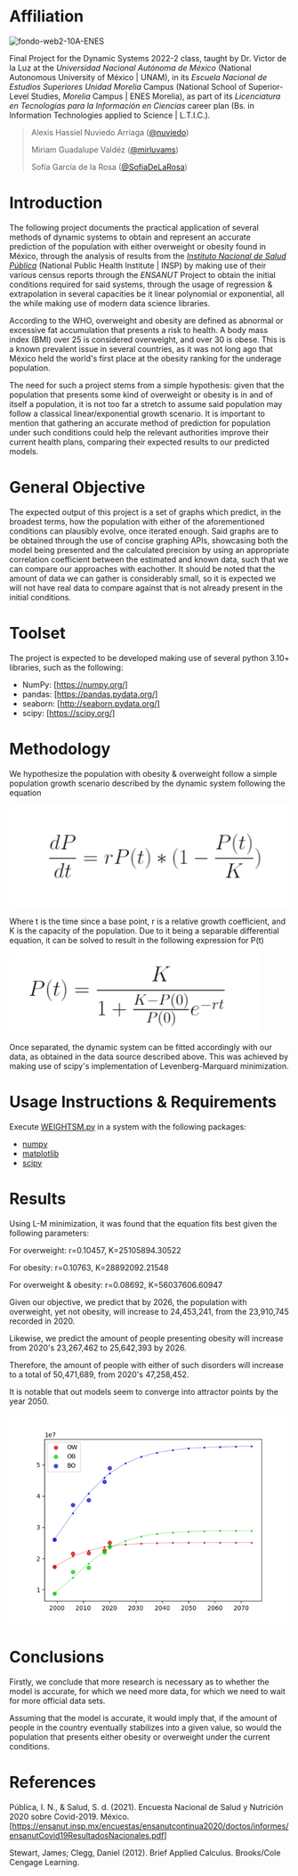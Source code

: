 # Affiliation
![fondo-web2-10A-ENES](https://user-images.githubusercontent.com/100146672/160222385-4576c60e-1005-4753-b34d-c5461658c11b.png)

Final Project for the Dynamic Systems 2022-2 class, taught by Dr. Victor de la Luz at the _Universidad Nacional Autónoma de México_ (National Autonomous University of México | UNAM), in its _Escuela Nacional de Estudios Superiores Unidad Morelia_ Campus (National School of Superior-Level Studies, _Morelia_ Campus | ENES Morelia), as part of its _Licenciatura en Tecnologías para la Información en Ciencias_ career plan (Bs. in Information Technologies applied to Science | L.T.I.C.).

> Alexis Hassiel Nuviedo Arriaga ([@nuviedo](https://github.com/nuviedo))
> 
> Miriam Guadalupe Valdéz ([@mirluvams](https://github.com/mirluvams))
> 
> Sofía García de la Rosa ([@SofiaDeLaRosa](https://github.com/SofiaDeLaRosa))


# Introduction
The following project documents the practical application of several methods of dynamic systems to obtain and represent an accurate prediction of the population with either overweight or obesity found in México, through the analysis of results from the [_Instituto Nacional de Salud Pública_](https://insp.mx/) (National Public Health Institute | INSP) by making use of their various census reports through the _ENSANUT_ Project to obtain the initial conditions required for said systems, through the usage of regression & extrapolation in several capacities be it linear polynomial or exponential, all the while making use of modern data science libraries.

According to the WHO, overweight and obesity are defined as abnormal or excessive fat accumulation that presents a risk to health. A body mass index (BMI) over 25 is considered overweight, and over 30 is obese. This is a known prevalent issue in several countries, as it was not long ago that México held the world's first place at the obesity ranking for the underage population.

The need for such a project stems from a simple hypothesis: given that the population that presents some kind of overweight or obesity is in and of itself a population, it is not too far a stretch to assume said population may follow a classical linear/exponential growth scenario. It is important to mention that gathering an accurate method of prediction for population under such conditions could help the relevant authorities improve their current health plans, comparing their expected results to our predicted models.


# General Objective
The expected output of this project is a set of graphs which predict, in the broadest terms, how the population with either of the aforementioned conditions can plausibly evolve, once iterated enough.
Said graphs are to be obtained through the use of concise graphing APIs, showcasing both the model being presented and the calculated precision by using an appropriate correlation coefficient between the estimated and known data, such that we can compare our approaches with eachother. It should be noted that the amount of data we can gather is considerably small, so it is expected we will not have real data to compare against that is not already present in the initial conditions.

# Toolset
The project is expected to be developed making use of several python 3.10+ libraries, such as the following:

* NumPy: [https://numpy.org/] 
* pandas: [https://pandas.pydata.org/]
* seaborn: [http://seaborn.pydata.org/]
* scipy: [https://scipy.org/]

# Methodology
We hypothesize the population with obesity & overweight follow a simple population growth scenario described by the dynamic system following the equation

![](deq.png)

Where t is the time since a base point, r is a relative growth coefficient, and K is the capacity of the population.
Due to it being a separable differential equation, it can be solved to result in the following expression for P(t)

![](eq.png)

Once separated, the dynamic system can be fitted accordingly with our data, as obtained in the data source described above. This was achieved by making use of scipy's implementation of Levenberg-Marquard minimization.

# Usage Instructions & Requirements
Execute [WEIGHTSM.py](WEIGHTSM.py) in a system with the following packages:
* [numpy](https://numpy.org/)
* [matplotlib](https://matplotlib.org/)
* [scipy](https://scipy.org/)


# Results
Using L-M minimization, it was found that the equation fits best given the following parameters:

For overweight: 
r=0.10457, K=25105894.30522

For obesity: 
r=0.10763, K=28892092.21548

For overweight & obesity: 
r=0.08692, K=56037606.60947

Given our objective, we predict that by 2026, the population with overweight, yet not obesity, will increase to 24,453,241, from the 23,910,745 recorded in 2020. 

Likewise, we predict the amount of people presenting obesity will increase from 2020's 23,267,462 to 25,642,393 by 2026.

Therefore, the amount of people with either of such disorders will increase to a total of 50,471,689, from 2020's 47,258,452. 

It is notable that out models seem to converge into attractor points by the year 2050.

![](weightpopulation.png)



# Conclusions
Firstly, we conclude that more research is necessary as to whether the model is accurate, for which we need more data, for which we need to wait for more official data sets.

Assuming that the model is accurate, it would imply that, if the amount of people in the country eventually stabilizes into a given value, so would the population that presents either obesity or overweight under the current conditions.


# References
Pública, I. N., & Salud, S. d. (2021). Encuesta Nacional de Salud y Nutrición 2020 sobre Covid-2019. México.
[https://ensanut.insp.mx/encuestas/ensanutcontinua2020/doctos/informes/ensanutCovid19ResultadosNacionales.pdf]

Stewart, James; Clegg, Daniel (2012). Brief Applied Calculus. Brooks/Cole Cengage Learning.

